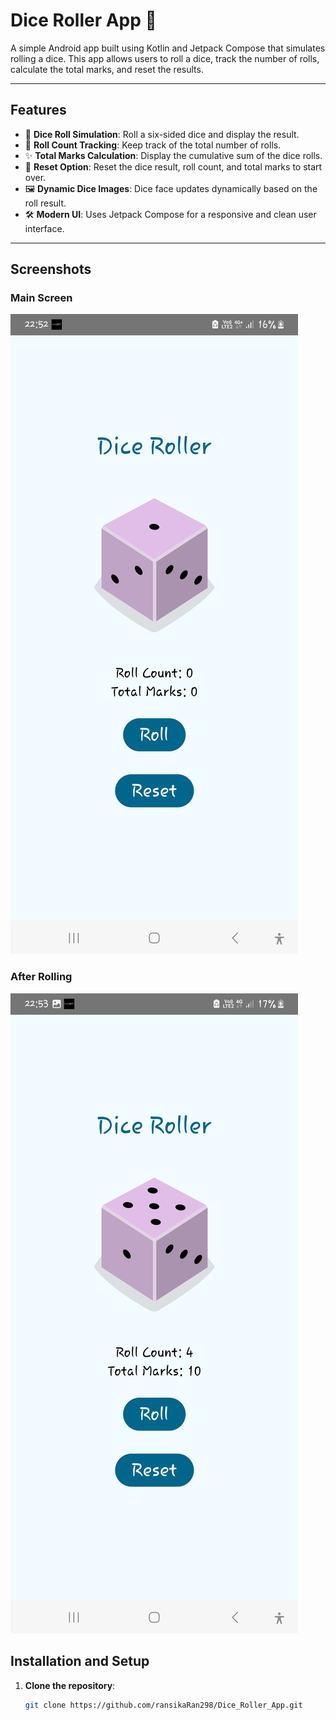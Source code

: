 # Dice Roller App 🎲

A simple Android app built using Kotlin and Jetpack Compose that simulates rolling a dice. This app allows users to roll a dice, track the number of rolls, calculate the total marks, and reset the results.

---

## Features

- 🎲 **Dice Roll Simulation**: Roll a six-sided dice and display the result.
- 🔢 **Roll Count Tracking**: Keep track of the total number of rolls.
- ✨ **Total Marks Calculation**: Display the cumulative sum of the dice rolls.
- 🔄 **Reset Option**: Reset the dice result, roll count, and total marks to start over.
- 🖼️ **Dynamic Dice Images**: Dice face updates dynamically based on the roll result.
- 🛠️ **Modern UI**: Uses Jetpack Compose for a responsive and clean user interface.

---

## Screenshots
### Main Screen
![Dice Roll Screen](screenshots/Dice_Roller.jpg)

### After Rolling
![After Rolling](screenshots/After_Rolling.jpg)

## Installation and Setup

1. **Clone the repository**:
   ```bash
   git clone https://github.com/ransikaRan298/Dice_Roller_App.git
